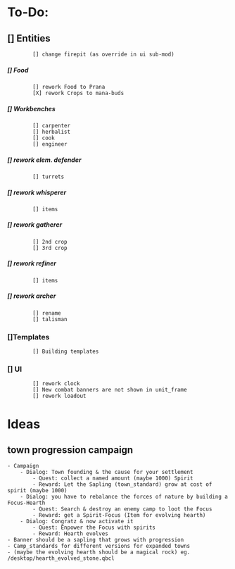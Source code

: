 # **To-Do:**
## [] Entities
			[] change firepit (as override in ui sub-mod)
##### [] Food
			[] rework Food to Prana
			[X] rework Crops to mana-buds
##### [] Workbenches
			[] carpenter
			[] herbalist
			[] cook
			[] engineer
##### [] rework elem. defender
			[] turrets
##### [] rework whisperer
			[] items
##### [] rework gatherer
			[] 2nd crop
			[] 3rd crop
##### [] rework refiner
			[] items
##### [] rework archer
			[] rename
			[] talisman
### []Templates
			[] Building templates
### [] UI
			[] rework clock
			[] New combat banners are not shown in unit_frame
			[] rework loadout

# **Ideas**
## town progression campaign
	- Campaign
		- Dialog: Town founding & the cause for your settlement
			- Quest: collect a named amount (maybe 1000) Spirit
			- Reward: Let the Sapling (town_standard) grow at cost of spirit (maybe 1000)
		- Dialog: you have to rebalance the forces of nature by building a Focus-Hearth
			- Quest: Search & destroy an enemy camp to loot the Focus
			- Reward: get a Spirit-Focus (Item for evolving hearth)
		- Dialog: Congratz & now activate it
			- Quest: Enpower the Focus with spirits
			- Reward: Hearth evolves
	- Banner should be a sapling that grows with progression
	- Camp_standards for different versions for expanded towns
	- (maybe the evolving hearth should be a magical rock) eg. /desktop/hearth_evolved_stone.qbcl
